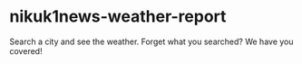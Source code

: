 # nikuk1news-weather-report
Search a city and see the weather. Forget what you searched? We have you covered!
